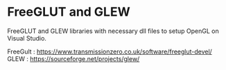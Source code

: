 # FreeGLUT and GLEW
 FreeGLUT and GLEW libraries with necessary dll files to setup OpenGL on Visual Studio.

 FreeGult : https://www.transmissionzero.co.uk/software/freeglut-devel/
 GLEW : https://sourceforge.net/projects/glew/
